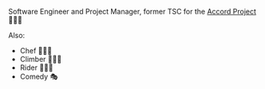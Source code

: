 Software Engineer and Project Manager, former TSC for the [Accord Project][ap] 👩🏻‍💻 

Also:
- Chef 👩🏻‍🍳 
- Climber 🧗🏻‍♀️ 
- Rider 🚴🏻‍♀️ 
- Comedy 🎭 

[ap]: https://github.com/accordproject
